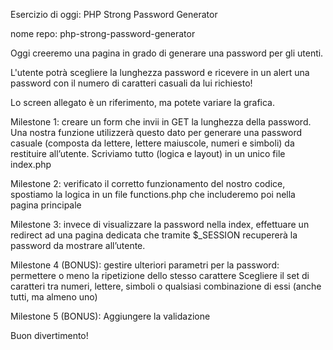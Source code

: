 Esercizio di oggi: PHP Strong Password Generator

nome repo: php-strong-password-generator

Oggi creeremo una pagina in grado di generare una password per gli utenti.

L'utente potrà scegliere la lunghezza password e ricevere in un alert una password con il numero di caratteri casuali da lui richiesto!

Lo screen allegato è un riferimento, ma potete variare la grafica.

Milestone 1: creare un form che invii in GET la lunghezza della password.
Una nostra funzione utilizzerà questo dato per generare una password casuale
(composta da lettere, lettere maiuscole, numeri e simboli) da restituire all’utente.
Scriviamo tutto (logica e layout) in un unico file index.php

Milestone 2: verificato il corretto funzionamento del nostro codice, spostiamo la logica in un file functions.php
che includeremo poi nella pagina principale

Milestone 3: invece di visualizzare la password nella index, effettuare un redirect ad una pagina dedicata che tramite $_SESSION recupererà la password da mostrare all’utente.

Milestone 4 (BONUS): gestire ulteriori parametri per la password:
permettere o meno la ripetizione dello stesso carattere
Scegliere il set di caratteri tra numeri, lettere, simboli o qualsiasi combinazione di essi (anche tutti, ma almeno uno)

Milestone 5 (BONUS): Aggiungere la validazione

Buon divertimento!